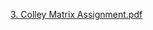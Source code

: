 [3. Colley Matrix Assignment.pdf](https://github.com/mattgevercer/Computing-and-Machine-Learning-for-Economics/files/7636535/3.Colley.Matrix.Assignment.pdf)

